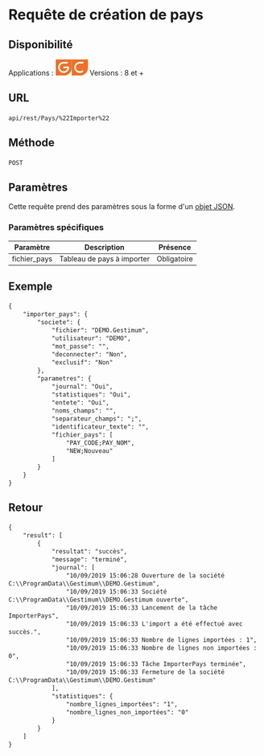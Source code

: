 # Requête de création de pays


## Disponibilité


Applications : ![](../GestionCommerciale32.png)![](../GestionComptable32.png)
Versions : 8 et +


## URL

``
api/rest/Pays/%22Importer%22
``

## Méthode

``
POST
``

## Paramètres


Cette requête prend des paramètres sous la forme d'un [objet JSON](../ObjetJSONParametreRequetes.md).

### Paramètres spécifiques







| Paramètre | Description | Présence |
|---|---|---|
| fichier\_pays | Tableau de pays à importer | Obligatoire |


## Exemple


````
{
    "importer_pays": {
        "societe": {
            "fichier": "DEMO.Gestimum",
            "utilisateur": "DEMO",
            "mot_passe": "",
            "deconnecter": "Non",
            "exclusif": "Non"
        },
        "parametres": {
            "journal": "Oui",
            "statistiques": "Oui",
            "entete": "Oui",
            "noms_champs": "",
            "separateur_champs": ";",
            "identificateur_texte": "",
            "fichier_pays": [
                "PAY_CODE;PAY_NOM",
                "NEW;Nouveau"
            ]
        }
    }
}
````


## Retour

````
{
    "result": [
        {
            "resultat": "succès",
            "message": "terminé",
            "journal": [
                "10/09/2019 15:06:28 Ouverture de la société C:\\ProgramData\\Gestimum\\DEMO.Gestimum",
                "10/09/2019 15:06:33 Société C:\\ProgramData\\Gestimum\\DEMO.Gestimum ouverte",
                "10/09/2019 15:06:33 Lancement de la tâche ImporterPays",
                "10/09/2019 15:06:33 L'import a été effectué avec succès.",
                "10/09/2019 15:06:33 Nombre de lignes importées : 1",
                "10/09/2019 15:06:33 Nombre de lignes non importées : 0",
                "10/09/2019 15:06:33 Tâche ImporterPays terminée",
                "10/09/2019 15:06:33 Fermeture de la société C:\\ProgramData\\Gestimum\\DEMO.Gestimum"
            ],
            "statistiques": {
                "nombre_lignes_importées": "1",
                "nombre_lignes_non_importées": "0"
            }
        }
    ]
}
````